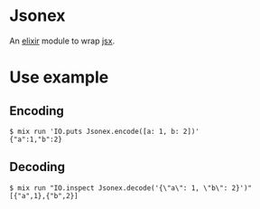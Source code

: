 # Jsonex

An [elixir](http://elixir-lang.org/) module to wrap [jsx](https://github.com/talentdeficit/jsx).

# Use example

## Encoding

    $ mix run 'IO.puts Jsonex.encode([a: 1, b: 2])'
    {"a":1,"b":2}

## Decoding

    $ mix run "IO.inspect Jsonex.decode('{\"a\": 1, \"b\": 2}')"
    [{"a",1},{"b",2}]
